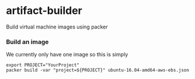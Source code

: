 # artifact-builder
Build virtual machine images using packer

### Build an image
We currently only have one image so this is simply
```
export PROJECT="YourProject"
packer build -var "project=${PROJECT}" ubuntu-16.04-amd64-aws-ebs.json
```
